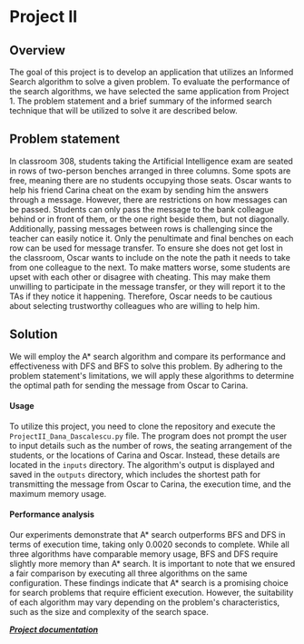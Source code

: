 # Project II

## Overview
The goal of this project is to develop an application that utilizes an Informed Search algorithm to solve a given problem. To evaluate the performance of the search algorithms, we have selected the same application from Project 1. The problem statement and a brief summary of the informed search technique that will be utilized to solve it are described below.

## Problem statement
 In classroom 308, students taking the Artificial Intelligence exam are seated in rows of two-person benches arranged in three columns. Some spots are free, meaning there are no students occupying those seats. Oscar wants to help his friend Carina cheat on the exam by sending him the answers through a message. However, there are restrictions on how messages can be passed. Students can only pass the message to the bank colleague behind or in front of them, or the one right beside them, but not diagonally. Additionally, passing messages between rows is challenging since the teacher can easily notice it. Only the penultimate and final benches on each row can be used for message transfer. To ensure she does not get lost in the classroom, Oscar wants to include on the note the path it needs to take from one colleague to the next. To make matters worse, some students are upset with each other or disagree with cheating. This may make them unwilling to participate in the message transfer, or they will report it to the TAs if they notice it happening. Therefore, Oscar needs to be cautious about selecting trustworthy colleagues who are willing to help him.

## Solution
We will employ the A* search algorithm and compare its performance and effectiveness with DFS and BFS to solve this problem. By adhering to the problem statement's limitations, we will apply these algorithms to determine the optimal path for sending the message from Oscar to Carina.

#### Usage
To utilize this project, you need to clone the repository and execute the `ProjectII_Dana_Dascalescu.py` file. The program does not prompt the user to input details such as the number of rows, the seating arrangement of the students, or the locations of Carina and Oscar. Instead, these details are located in the `inputs` directory. The algorithm's output is displayed and saved in the `outputs` directory, which includes the shortest path for transmitting the message from Oscar to Carina, the execution time, and the maximum memory usage.

#### Performance analysis
Our experiments demonstrate that A* search outperforms BFS and DFS in terms of execution time, taking only 0.0020 seconds to complete. While all three algorithms have comparable memory usage, BFS and DFS require slightly more memory than A* search. It is important to note that we ensured a fair comparison by executing all three algorithms on the same configuration. These findings indicate that A* search is a promising choice for search problems that require efficient execution. However, the suitability of each algorithm may vary depending on the problem's characteristics, such as the size and complexity of the search space.


***[Project documentation](https://github.com/danadascalescu00/FMI/blob/master/PSS/ProjectII/ProjectII_Dana_Dascalescu.py)***
